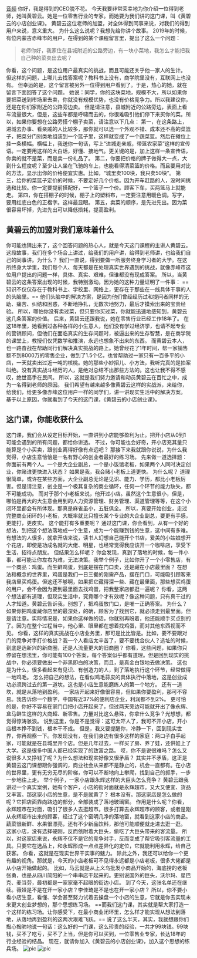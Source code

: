 [音频](https://47.108.39.86:6001/as/sharing/u7qi6lez/L211c2ljLzAwMV_lj5HliIror40gXyDnu53kuJbpq5jmiYvlnKjmsJHpl7QubTRh)
你好，我是得到的CEO脱不花。
今天我要非常荣幸地为你介绍一位得到老师，她叫黄碧云。她是一位零售行业的专家。而她要为我们讲的这门课，叫《黄碧云的小店创业课》。
黄碧云这位老师的加盟，对全体得到同事来说，对我们的得到用户来说，意义重大。
为什么这么说呢？我想先给你讲个故事。
2019年的时候，有位内蒙古赤峰市的用户，在得到的某个课程留言里，提出了这么一个问题：
> 老师你好，我家住在县城附近的公路旁边，有一块小菜地，我怎么才能把我自己种的菜卖出去呢？

你看，这个问题，是这位用户最真实的挑战，而且可能还关乎他一家人的生计。
但这样的问题，上哪儿去找答案呢？教科书上没有，商学院里没有，互联网上也没有。
但幸运的是，这个留言被另外一位得到用户看到了。于是，热心的她，就在留言下面回答了这个问题。
她说：同学，你的这块菜地，规模不大，所以如果你要把菜送到市场里去卖，你就没有规模优势，也没有价格竞争力。所以我建议你，还是在你们家附近的公路旁边卖。
但是请注意，县城附近的公路旁边，表面上看车流量很大，但是，这些车都是呼啸而去的，你很难吸引他们停下来买你的菜。所以，如果你要想在公路旁搭个棚子卖菜，请注意以下几点：
第一，在这条路上，进城去办事、看亲戚的人比较多，那你就可以选一个外观不错、成本还不高的菜篮子，把菜分门别类地组装到一个篮子里，这样就变成了一个蔬菜篮。然后在摊位上挂一条横幅。横幅上，我送你一句话，写上“进城走亲戚，带篮农家菜”这样的宣传语。一定要用这样的大白话，好懂、接地气。更关键的是，加上这样一条宣传语，你卖的就不是菜，而是卖一份礼品了。
第二，你要把价格的牌子做得大一点，大到什么程度呢？至少让人坐在飞驰的车上，也能看得清菜篮的价格。而且要用对比的方法，显示出你的价格便宜实惠。比如，“城里卖100块，我只卖50块”。
第三，给你的菜篮子定价的时候，不要定好几个价格。因为开车赶路的人，没时间挑选和比较。你一定要提前搭配好，一个篮子一个价。顾客下车，买两篮马上就能走。
第四，你在搭棚子的时候，棚子上的塑料布，一定要注意用暖色调。写字，要用红底白色的正楷字。这样最显眼。
第五，卖菜的顺序，是先进先出。因为菜很容易坏掉，先进先出可以降低损耗，提高盈利。
## 黄碧云的加盟对我们意味着什么
你可能也猜出来了，这个回答问题的热心人，就是今天这门课程的主讲人黄碧云。这段故事，我们在多个场合上讲过，给我们的用户讲，给得到老师讲，也给我们自己的同事讲。为什么？
我们一直说，得到要做一所服务终身学习者的大学。在这所终身大学里，我们每个人、每天都是在处理真实世界遇到的挑战，就像赤峰市这位用户提出的问题一样，具体、真实、艰难，但谁都没有现成答案。
所以，当黄碧云的这条答案出现的时候，我特别激动。因为她的这种力量证明了一件事： ==知识不仅仅存在于教科书上、学校里、网络上，更存在于那些在一线具体干事的人的头脑里。== 
他们头脑中的解决方案，是因为他们曾经经历过和提问者同样的无助、痛苦、纠结和困惑，不断地挣扎，无数次地努力，最后才摸索出来的宝贵经验。
所以，哪怕你没有卖过菜，但只要你买过菜，你就能迅速地感知到，黄碧云这几条答案的价值。
后来，黄碧云还跟我说，她在零售行业已经工作18年了。
在这18年里，她看到过各种各样的小生意人，他们没有学过经济学，也请不起专业的营销顾问，但他们在面临真实的生存问题时，被逼出来的生存智慧，是在商学院的课堂上，教授们仅凭数学和推演，永远也想象不出来的东西。
而黄碧云本人，也一路奋战在帮助同行们解决真实挑战的路上。她曾经花了1年时间，帮一家销售额不到8000万的零售企业，做到了1.5个亿，也曾帮助过一家只有一百多平的小店，一天就卖出过近一吨的核桃。她的那些小妙招儿、小方法，我听完真的是拍案叫绝。没有真实战斗经历的人，是绝对总结不出那些方法的。这也让我不得不感叹，绝世高手在民间。
所以，这就是我们努力邀请和动员黄碧云在百忙之中，成为一名得到老师的原因。
我们希望有越来越多像黄碧云这样的实战派，来给你，给我们，给更多像赤峰这位用户一样的同学们，讲一讲现实生活中的解决方案。
基于以上原因，你就看到了今天的这门课，《黄碧云的小店创业课》。
## 这门课，你能收获什么
这门课，我们会从设定目标开始，一直讲到小店能够盈利为止。把开小店从0到1可能会遇到的所有问题，都给你讲透。
不过，你可能也会好奇，开小店充其量只能算是个小买卖，跟创业离得好像有点远吧？
那接下来我就跟你说说，为什么我觉得，小店生意恰恰是一名有野心的创业者最好的练习场。
先来做一道选择题：你面前有两个人。一个是大企业副总，一个是小饭馆老板，如果两个人同时决定创业，你赌谁更快进入状态？
如果是我，我会赌小老板上道更快。
为什么呢？
道理很简单，或许在某些方面，大企业副总无论是见识、能力、学历，都比小老板厉害。但是请注意，创业是一个极其复杂的商业循环，任何一个环节的能力缺失，都不可能成功。
而对于那个小老板来说，他开过小店。虽然这个生意很小，但是，哪怕是再大的大生意会用到的人力资源管理、财务管理、渠道管理等等，在这个小闭环里都会有所体现。那真是麻雀虽小，五脏俱全。
所以，真要开始创业，走过完整商业闭环的小老板，大概率就比只擅长某个专业的大企业副总，要更有手感，更能打，更皮实。
这个能打有多重要呢？
通过这门课，你会看到，从有一个好的想法，到把这个想法落地成一个生意，成为一个能赚到钱的生意，这中间有多难。
有想法的人很多，就拿开店来说，读书人幻想自己能开个书店，爱美的小姑娘想开个花店，即使是功成名就的大佬、明星，也经常觉得我应该开一个咖啡店，享受下生活，招待点朋友。
但结果怎么样呢？
你会发现，真到了落地的时候，每一件小事，都可能让你左右为难，无法决策。我举个例子，比如你开了一个小零售店，有一个商品：鸡蛋。而生鲜鸡蛋，到底是摆在门口卖，还是藏在小店最里面？
在想法和概念的世界里，鸡蛋是我们一日三餐的刚需产品，摆在门口，可能吸引顾客来我店里买鸡蛋。但这还不够啊，如果把它藏得深一些、藏在最里面，那些想买鸡蛋的用户，会不会因为要到最里面去找鸡蛋，把我整家店都逛一遍呢？
你看，这两个想法都有道理，但现实生活中，究竟哪个才有效呢？像这种问题，只有真干过的人才知道。黄碧云告诉我，别想了，把鸡蛋放门口，是唯一正确答案。
为什么？如果你把鸡蛋藏你店里的最深处，的确，顾客为了找到它，就必须走到最里面。但是请注意。实际情况是，如果你这样做的话，你就别再盼着，他还能顺手买点别的了。因为在整个过程当中，他心里、眼里都在想着找鸡蛋，而对其他东西视而不见。
你看，这样的真实挑战在小店业务里，那可是比比皆是。比如，要不要跟对门的竞争对手打价格战？我一个人看店太辛苦了，要不要找合伙人？选址的时候，到底是选新兴的新商圈，还是人流量更大的旧商圈？
你看，这些问题，如果你只停留在想法里，你可能有100个答案，每个答案似乎都有道理。但是回到现实的挑战中，你必须要做出一个非黑即白的决策，而且，是真金白银地去做决策。
这也是为什么，很多看起来有见识、有创造力的人，到了落地执行这个环节，经常做得一地鸡毛。
怎么把自己的想法，在看似鸡毛蒜皮的具体执行中落地，这是创业成功必须跨过去的第一道坎。这也是小店生意能磨练人的第一个地方。
还有一道坎，就是从落地到盈利。
一家店开起来好像很容易，但如果你要盈利，那可不容易。我告诉你一个数字，中国有近37%的便利店企业，利润都不到2%。
更可怕的是，你好不容易在家门口把小店开起来了，但过两天旁边可能就开出了像永辉、盒马鲜生这样的大商超、新零售。力量对比这么悬殊，你拿什么竞争？光想想，都觉得惊涛骇浪。
说到这里，你是不是觉得：这可太吓人了，我可不开小店，开小店根本挣不到钱，根本干不成。
但是，我又要提醒你，冷静一下，回到现实世界，你再观察一下。你发现没有，在我们身边有很多这样的家庭：两口子白手起家，可能就是在县城里开个店。但是几年过去，一样买了房、养了娃，还供娃上了大学。这是很多中国人都已经实现了的致富之路。
哎，你不是说很难吗？怎么又说很多人又挣钱了呢？为什么想法和现实好像又很矛盾？
其实并不矛盾，这正是黄碧云这门课想跟你强调的，商业社会从来都不是静止的，机会一直都有。在小店的世界里，更有无穷无尽的阶梯，你可以不断地向上攀爬，找到自己的抓手，一步一步地往上走。
举个例子，一家小店跟永辉这样的大巨头怎么竞争？
黄碧云跟我讲过一个真实案例，她有个客户，小店的街对面就是永辉超市。又大又便宜、货品又丰富。那这家小店的生意，是不是就黄了？
根本没有。那这家店是怎么做的呢？它把店面靠向路边的部分，全部装成了落地玻璃窗。
作用是什么呢？你看，永辉超市在对面，吸引了很多人去逛超市。很多打算去永辉超市的顾客，或者是刚从永辉超市出来的顾客，经过了这个窗明几净的落地窗，就看到这家小店的商品。蔬菜很新鲜、水果很漂亮，还有不少新品饮料，那他可能顺便就走进去逛一逛。
这家小店，没有选择硬刚，反而依附着大巨头，偷吃了大巨头带来的客流量。
所以，对这家店来说，永辉不仅不是它的竞争对手，反而变成了帮它吸引客流量的工具。只要它在选品上，和永辉形成一点点差异化的定位，它就能利用永辉，给自己获客。
你看，这就是在现实世界干实事的魅力。
除此之外，我还可以给你一个更有趣的视角。那就是，今天的小店老板可不见得永远都是小店老板，很多大佬都是从小店开始做起的。
比如，马云就是从上义乌批发小商品开始的，海底捞的老板张勇，也是从四川简阳的一个串串店干起来的。更别说国外的巨头，沃尔玛、星巴克、麦当劳，最初都是一家家毫不起眼的街边小店。
到了今天，这张名单还在继续。薇娅是不是在开一家小店？李佳琦是不是也在开一家小店？
所以，你不要小看小店生意，看懂、学会甚至努力试着去操盘一个小店的生意，它就是你去实现未来更大创业梦想的，那个思想练习场。
 ==而我们这门课，其实就是帮大家打造一个这样的练习场。让你感受下，在最小商业闭环里，怎么样才能实现从想法到落地，从落地再到盈利的这两次艰难飞跃。== 
说了这么半天，其实，我就想跟你们掏心掏肺地说一句话：这么好的一门课，这么珍贵的经验，一共才99块钱。99块钱，买不了吃亏，买不了上当，但是你可以买到，一位零售业专家，长达18年的行业经验的结晶。
现在，就请你加入《黄碧云的小店创业课》，加入这个思想的练兵场。
![pic](https://piccdn3.umiwi.com/img/202006/17/202006170014258324939355.png)
![pic](https://piccdn3.umiwi.com/img/202006/08/202006082224139529286689.jpg)
